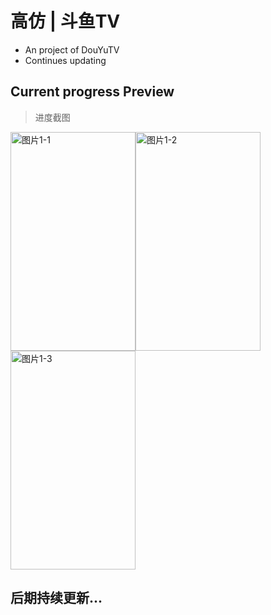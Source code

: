 # 高仿 | 斗鱼TV
  - An project of DouYuTV
  - Continues updating
  
## Current progress Preview
   > 进度截图
   
  <img src="https://github.com/coderLL/DYTV/blob/master/photos/1-1.png" width="200" height="350" alt="图片1-1" /><img src="https://github.com/coderLL/DYTV/blob/master/photos/1-2.png" width="200" height="350" alt="图片1-2" /><img src="https://github.com/coderLL/DYTV/blob/master/photos/1-3.png" width="200" height="350" alt="图片1-3" />
  
## 后期持续更新...

